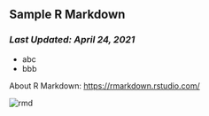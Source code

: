 ## Sample R Markdown
### *Last Updated: April 24, 2021*

- abc
- bbb

About R Markdown: https://rmarkdown.rstudio.com/

![rmd](https://user-images.githubusercontent.com/37149906/115956860-3b821880-a53a-11eb-9489-cfd30cf1540d.png)
